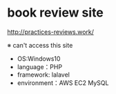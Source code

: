 # book review site 
http://practices-reviews.work/

※ can't access this site



- OS:Windows10
- language：PHP
- framework: lalavel
- environment：AWS EC2 MySQL


